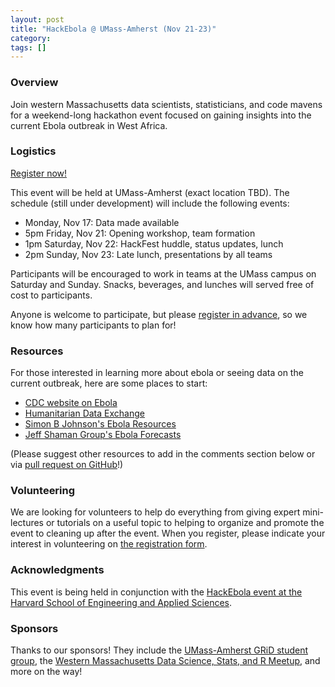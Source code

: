 ```yaml
---
layout: post
title: "HackEbola @ UMass-Amherst (Nov 21-23)"
category: 
tags: []
---
```


### Overview
Join western Massachusetts data scientists, statisticians, and code mavens for a weekend-long hackathon event focused on gaining insights into the current Ebola outbreak in West Africa.

### Logistics
[Register now!](http://tinyurl.com/umass-hack-ebola)

This event will be held at UMass-Amherst (exact location TBD). The schedule (still under development) will include the following events:

* Monday, Nov 17: Data made available
* 5pm Friday, Nov 21: Opening workshop, team formation
* 1pm Saturday, Nov 22: HackFest huddle, status updates, lunch 
* 2pm Sunday, Nov 23: Late lunch, presentations by all teams

Participants will be encouraged to work in teams at the UMass campus on Saturday and Sunday. Snacks, beverages, and lunches will served free of cost to participants.

Anyone is welcome to participate, but please [register in advance](http://tinyurl.com/umass-hack-ebola), so we know how many participants to plan for!


### Resources
For those interested in learning more about ebola or seeing data on the current outbreak, here are some places to start:
* [CDC website on Ebola](http://www.cdc.gov/vhf/ebola/)
* [Humanitarian Data Exchange](https://data.hdx.rwlabs.org/dataset?tags=ebola)
* [Simon B Johnson's Ebola Resources](http://simonbjohnson.github.io/)
* [Jeff Shaman Group's Ebola Forecasts](http://cpid.iri.columbia.edu/)


(Please suggest other resources to add in the comments section below or via [pull request on GitHub](https://github.com/UMassAmherst-GRiD/UMassAmherst-GRiD.github.io)!)

### Volunteering
We are looking for volunteers to help do everything from giving expert mini-lectures or tutorials on a useful topic to helping to organize and promote the event to cleaning up after the event. When you register, please indicate your interest in volunteering on [the registration form](http://tinyurl.com/umass-hack-ebola).


### Acknowledgments
This event is being held in conjunction with the [HackEbola event at the Harvard School of Engineering and Applied Sciences](http://projects.iq.harvard.edu/hack/home-0).

### Sponsors
Thanks to our sponsors! They include the [UMass-Amherst GRiD student group](http://umassamherst-grid.github.io/), the [Western Massachusetts Data Science, Stats, and R Meetup](http://www.meetup.com/Pioneer-Valley-and-Five-College-R-Statistical-Meetup/), and more on the way!
